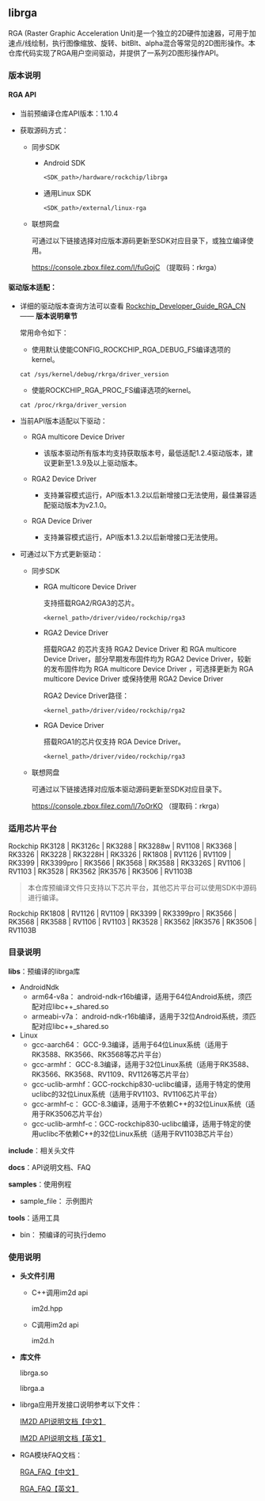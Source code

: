 ## librga

RGA (Raster Graphic Acceleration Unit)是一个独立的2D硬件加速器，可用于加速点/线绘制，执行图像缩放、旋转、bitBlt、alpha混合等常见的2D图形操作。本仓库代码实现了RGA用户空间驱动，并提供了一系列2D图形操作API。

### 版本说明

#### RGA API

- 当前预编译仓库API版本：1.10.4

- 获取源码方式：

  - 同步SDK

    - Android SDK

      ```
      <SDK_path>/hardware/rockchip/librga
      ```

    - 通用Linux SDK

      ```
      <SDK_path>/external/linux-rga
      ```

  - 联想网盘

    可通过以下链接选择对应版本源码更新至SDK对应目录下，或独立编译使用。

    https://console.zbox.filez.com/l/fuGojC （提取码：rkrga）

#### 驱动版本适配：

- 详细的驱动版本查询方法可以查看 [Rockchip_Developer_Guide_RGA_CN](docs/Rockchip_Developer_Guide_RGA_CN.md) —— **版本说明章节**

  常用命令如下：

  - 使用默认使能CONFIG_ROCKCHIP_RGA_DEBUG_FS编译选项的kernel。

  ```shell
  cat /sys/kernel/debug/rkrga/driver_version
  ```

  - 使能ROCKCHIP_RGA_PROC_FS编译选项的kernel。

  ```shell
  cat /proc/rkrga/driver_version
  ```

- 当前API版本适配以下驱动：

  - RGA multicore Device Driver
    - 该版本驱动所有版本均支持获取版本号，最低适配1.2.4驱动版本，建议更新至1.3.9及以上驱动版本。

  - RGA2 Device Driver
    - 支持兼容模式运行，API版本1.3.2以后新增接口无法使用，最佳兼容适配驱动版本为v2.1.0。

  - RGA Device Driver
    - 支持兼容模式运行，API版本1.3.2以后新增接口无法使用。

- 可通过以下方式更新驱动：

  - 同步SDK

    - RGA multicore Device Driver

      支持搭载RGA2/RGA3的芯片。

      ```
      <kernel_path>/driver/video/rockchip/rga3
      ```

    - RGA2 Device Driver

      搭载RGA2 的芯片支持 RGA2 Device Driver 和 RGA multicore Device Driver，部分早期发布固件均为 RGA2 Device Driver，较新的发布固件均为 RGA multicore Device Driver ，可选择更新为 RGA multicore Device Driver 或保持使用 RGA2 Device Driver

      RGA2 Device Driver路径：

      ```
      <kernel_path>/driver/video/rockchip/rga2
      ```

    - RGA Device Driver

      搭载RGA1的芯片仅支持 RGA Device Driver。

      ```
      <kernel_path>/driver/video/rockchip/rga3
      ```

  - 联想网盘

    可通过以下链接选择对应版本驱动源码更新至SDK对应目录下。

    https://console.zbox.filez.com/l/7oOrKO （提取码：rkrga）


### 适用芯片平台

Rockchip RK3128 | RK3126c | RK3288 | RK3288w | RV1108 | RK3368 | RK3326 | RK3228 | RK3228H | RK3326 | RK1808 | RV1126 | RV1109 | RK3399 | RK3399pro | RK3566 | RK3568 | RK3588 | RK3326S | RV1106 | RV1103 | RK3528 | RK3562 |RK3576 | RK3506 | RV1103B

>  本仓库预编译文件只支持以下芯片平台，其他芯片平台可以使用SDK中源码进行编译。

Rockchip RK1808 | RV1126 | RV1109 | RK3399 | RK3399pro | RK3566 | RK3568 | RK3588 | RV1106 | RV1103 | RK3528 | RK3562 |RK3576 | RK3506 | RV1103B

### 目录说明

**libs**：预编译的librga库

 - AndroidNdk
   - arm64-v8a： android-ndk-r16b编译，适用于64位Android系统，须匹配对应libc++_shared.so
   - armeabi-v7a： android-ndk-r16b编译，适用于32位Android系统，须匹配对应libc++_shared.so
 - Linux
   - gcc-aarch64： GCC-9.3编译，适用于64位Linux系统（适用于RK3588、RK3566、RK3568等芯片平台）
   - gcc-armhf： GCC-8.3编译，适用于32位Linux系统（适用于RK3588、RK3566、RK3568、RV1109、RV1126等芯片平台）
   - gcc-uclib-armhf：GCC-rockchip830-uclibc编译，适用于特定的使用uclibc的32位Linux系统（适用于RV1103、RV1106芯片平台）
   - gcc-armhf-c： GCC-8.3编译，适用于不依赖C++的32位Linux系统（适用于RK3506芯片平台）
   - gcc-uclib-armhf-c：GCC-rockchip830-uclibc编译，适用于特定的使用uclibc不依赖C++的32位Linux系统（适用于RV1103B芯片平台）

**include**：相关头文件

**docs**：API说明文档、FAQ

**samples**：使用例程

 - sample_file： 示例图片

**tools**：适用工具

- bin： 预编译的可执行demo

### 使用说明

* **头文件引用**

  * C++调用im2d api

    im2d.hpp

  * C调用im2d api

    im2d.h

* **库文件**

  librga.so

  librga.a

* librga应用开发接口说明参考以下文件：

  [IM2D API说明文档【中文】](docs/Rockchip_Developer_Guide_RGA_CN.md)

  [IM2D API说明文档【英文】](docs/Rockchip_Developer_Guide_RGA_EN.md)

* RGA模块FAQ文档：

  [RGA_FAQ【中文】](docs/Rockchip_FAQ_RGA_CN.md)

  [RGA_FAQ【英文】](docs/Rockchip_FAQ_RGA_EN.md)

